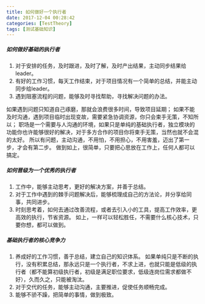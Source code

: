 ```yaml
---
title: 如何做好一个执行者
date: 2017-12-04 00:28:42
categories: [TestTheory]
tags: [测试基础知识]
---
```


##### 如何做好基础的执行者
1. 对于安排的任务，及时跟进，及时了解，及时产出结果，主动同步结果给leader。
2. 有好的工作习惯，每天工作结束，对于项目情况有一个简单的总结，并能主动同步给leader。
3. 遇到阻塞流程的问题，能够及时寻找帮助，寻找解决问题的办法。

  <!--more-->

  如果遇到问题只知道自己琢磨，那就会浪费很多时间，导致项目延期；
  如果不能及时沟通，遇到项目临时出现变故，需要紧急协调资源，你只会束手无策，不知所以；
  职场是一个需要与人沟通的环境，如果只是单纯的基础执行者，独立模块的功能你也许能够很好的解决，对于多方合作的项目你将束手无策，当然也就不会混的太好。
  所以有问题，主动沟通，不用怕，不用担心，不用害羞，迈出了第一步，才会有第二步。
做到如上，很简单，只要把心思放在工作上，任何人都可以搞定。

##### 如何晋级为一个优秀的执行者
1. 工作中，能够主动思考，更好的解决方案，并善于总结。
2. 对于工作中遇到的棘手问题解决后，能够梳理成自己的方法论，并分享给同事，共同进步。
3. 时刻思考着，如何去通过改善流程，或者去引入小的工具，提高工作效率，更高效的执行，节省资源。
如上，一样可以轻松胜任，不需要什么核心技术，只要你想，都可以做到。

##### 基础执行者的核心竞争力
1. 养成好的工作习惯，善于总结，建立自己的知识体系。
  如果单纯只是不断的执行，没有积累总结，那永远只是一个执行者，不求上进，也就只能是低级的执行者（都不能算初级执行者，初级是满足职位要求，低级连岗位需求都做不好），久而久之，只能被淘汰。
2. 对于交代的任务，能够主动沟通，主要推进，促使任务顺畅完成。
3. 能够不骄不躁，把简单的事情，做到极致。
